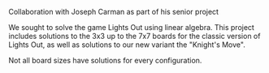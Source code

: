 Collaboration with Joseph Carman as part of his senior project

We sought to solve the game Lights Out using linear algebra. This project includes solutions to the 3x3 up to the 7x7 boards for the classic version of Lights Out,
as well as solutions to our new variant the "Knight's Move".

Not all board sizes have solutions for every configuration. 
